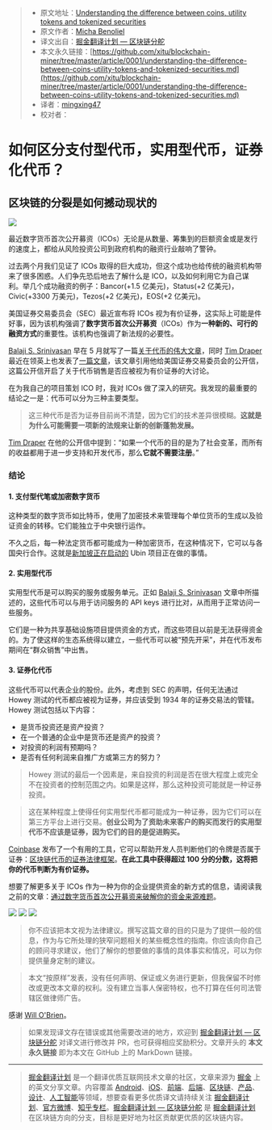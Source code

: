 > * 原文地址：[Understanding the difference between coins, utility tokens and tokenized securities](https://medium.com/startup-grind/understanding-the-difference-between-coins-utility-tokens-and-tokenized-securities-a6522655fb91)
> * 原文作者：[Micha Benoliel](https://medium.com/@anthenor?source=post_header_lockup)
> * 译文出自：[掘金翻译计划 — 区块链分舵](https://github.com/xitu/blockchain-miner)
> * 本文永久链接：[https://github.com/xitu/blockchain-miner/tree/master/article/0001/understanding-the-difference-between-coins-utility-tokens-and-tokenized-securities.md](https://github.com/xitu/blockchain-miner/tree/master/article/0001/understanding-the-difference-between-coins-utility-tokens-and-tokenized-securities.md)
> * 译者：[mingxing47](https://github.com/mingxing47)
> * 校对者：

# 如何区分支付型代币，实用型代币，证券化代币？

## 区块链的分裂是如何撼动现状的

![](https://cdn-images-1.medium.com/max/2000/1*qM-4isLTaqIORxqIh1Hjrw.png)

最近数字货币首次公开募资（ICOs）无论是从数量、筹集到的巨额资金或是发行的速度上，都给从风险投资公司到政府机构的融资行业敲响了警钟。

过去两个月我们见证了 ICOs 取得的巨大成功，但这个成功也给传统的融资机构带来了很多困惑。人们争先恐后地去了解什么是 ICO，以及如何利用它为自己谋利。举几个成功融资的例子：Bancor(+1.5 亿美元)，Status(+2 亿美元)，Civic(+3300 万美元)，Tezos(+2 亿美元)，EOS(+2 亿美元)。

美国证券交易委员会（SEC）最近宣布将 ICOs 视为有价证券，这实际上可能是件好事，因为该机构强调了**数字货币首次公开募资**（ICOs）作为**一种新的、可行的融资方式**的重要性。该机构也强调了新法规的必要性。

[Balaji S. Srinivasan](https://medium.com/@balajis) 早在 5 月就写了一篇[关于代币的伟大文章](https://news.21.co/thought-on-tokens-436109aabcbe)，同时 [Tim Draper](https://medium.com/@timdrapervc) 最近在领英上也发表了[一篇文章](https://www.linkedin.com/feed/update/urn:li:activity:6296022372378124288)，该文章引用他给美国证券交易委员会的公开信，这篇公开信开启了关于代币销售是否应被视为有价证券的大讨论。

在为我自己的项目策划 ICO 时，我对 ICOs 做了深入的研究。我发现的最重要的结论之一是：代币可以分为三种主要类型。

> 这三种代币是否为证券目前尚不清楚，因为它们的技术差异很模糊。**这就是为什么可能需要一项新的法规来让新的创新蓬勃发展。**

[Tim Draper](https://medium.com/@timdrapervc) 在他的公开信中提到：“如果一个代币的目的是为了社会变革，而所有的收益都用于进一步支持和开发代币，那么**它就不需要注册**。”

### 结论

#### 1. 支付型代笔或加密数字货币

这种类型的数字货币如比特币，使用了加密技术来管理每个单位货币的生成以及验证资金的转移。它们能独立于中央银行运作。

不久之后，每一种法定货币都可能成为一种加密货币，在这种情况下，它可以与各国央行合作。这就是[新加坡正在启动的](ps://cointelegraph.com/news/singapore-central-bank-to-use-blockchain-tech-for-new-payment-transfer-project) Ubin 项目正在做的事情。

#### 2. 实用型代币

实用型代币是可以购买的服务或服务单元。正如 [Balaji S. Srinivasan](https://medium.com/@balajis) 文章中所描述的，这些代币可以与用于访问服务的 API keys 进行比对，从而用于正常访问一些服务。

它们是一种为共享基础设施项目提供资金的方式，而这些项目以前是无法获得资金的。为了使这样的生态系统得以建立，一些代币可以被“预先开采”，并在代币发布期间在“群众销售”中出售。

#### 3. 证券化代币

这些代币可以代表企业的股份。此外，考虑到 SEC 的声明，任何无法通过 Howey 测试的代币都应被视为证券，并应该受到 1934 年的证券交易法的管辖。
Howey 测试包括以下内容：

*   是货币投资还是资产投资？
*   在一个普通的企业中是货币还是资产的投资？
*   对投资的利润有预期吗？
*   是否有任何利润来自推广方或第三方的努力？

> Howey 测试的最后一个因素是，来自投资的利润是否在很大程度上或完全不在投资者的控制范围之内。如果是这样，那么这种投资可能就是一种证券投资。

> 这在某种程度上使得任何实用型代币都可能成为一种证券，因为它们可以在第三方平台上进行交易。**创业公司为了资助未来客户的购买而发行的实用型代币不应该是证券，因为它们的目的是促进购买。**

[Coinbase](https://medium.com/@coinbase) 发布了一个有用的工具，它可以帮助开发人员判断他们的令牌是否属于证券：[区块链代币的证券法律框架](https://docs.google.com/spreadsheets/d/1QxOV2dgxO3C_TyVE0-41ZwLlzPmB-EE1NNshJGuedCU/edit#gid=0)。**在此工具中获得超过 100 分的分数，这将把你的代币判断为有价证券。**

想要了解更多关于 ICOs 作为一种为你的企业提供资金的新方式的信息，请阅读我之前的文章：[通过数字货币首次公开募资来破解你的资金来源难题](https://medium.com/startup-grind/hack-yourfundingwith-aninitialoffer-2a2a0614bddf)。

[![](https://cdn-images-1.medium.com/max/400/1*11YPy_7jhKXEHVv2tW9xBw.jpeg)](http://eepurl.com/bBbrFX) [![](https://cdn-images-1.medium.com/max/400/1*tpiTwqg_k1Az7Qw3QXJYCg.jpeg)](Http://startupgrind.com/conference) [![](https://cdn-images-1.medium.com/max/400/1*ZArCdGaGEURWL6erukHAcQ.jpeg)](http://startupgrind.com/chapters)

> 你不应该把本文视为法律建议。撰写这篇文章的目的只是为了提供一般的信息，作为与它所处理的狭窄问题相关的某些概念性的指南。你应该向你自己的顾问寻求建议，他们了解你的想要做的事情的具体事实和情况，可以为你提供量身定制的建议。

> 本文“按原样”发表，没有任何声明、保证或义务进行更新，但我保留不时修改或更改本文章的权利。没有建立当事人保密特权，也不打算在任何司法管辖区做律师广告。

感谢 [Will O'Brien](https://medium.com/@willobrien?source=post_page)。

> 如果发现译文存在错误或其他需要改进的地方，欢迎到 [掘金翻译计划 — 区块链分舵](https://github.com/xitu/blockchain-miner) 对译文进行修改并 PR，也可获得相应奖励积分。文章开头的 **本文永久链接** 即为本文在 GitHub 上的 MarkDown 链接。


---

> [掘金翻译计划](https://github.com/xitu/gold-miner) 是一个翻译优质互联网技术文章的社区，文章来源为 [掘金](https://juejin.im) 上的英文分享文章。内容覆盖 [Android](https://github.com/xitu/gold-miner#android)、[iOS](https://github.com/xitu/gold-miner#ios)、[前端](https://github.com/xitu/gold-miner#前端)、[后端](https://github.com/xitu/gold-miner#后端)、[区块链](https://github.com/xitu/gold-miner#区块链)、[产品](https://github.com/xitu/gold-miner#产品)、[设计](https://github.com/xitu/gold-miner#设计)、[人工智能](https://github.com/xitu/gold-miner#人工智能)等领域，想要查看更多优质译文请持续关注 [掘金翻译计划](https://github.com/xitu/gold-miner)、[官方微博](http://weibo.com/juejinfanyi)、[知乎专栏](https://zhuanlan.zhihu.com/juejinfanyi)。[掘金翻译计划 — 区块链分舵](https://github.com/xitu/blockchain-miner) 是 [掘金翻译计划](https://github.com/xitu/gold-miner) 在区块链方向的分支，目标是更好地为社区贡献更优质的区块链内容。
